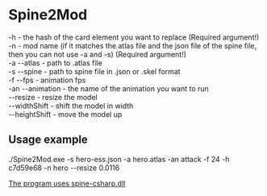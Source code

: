 # Spine2Mod
-h - the hash of the card element you want to replace (Required argument!)  
-n - mod name (if it matches the atlas file and the json file of the spine file, then you can not use -a and -s) (Required argument!)  
-a --atlas - path to .atlas file  
-s --spine - path to spine file in .json or .skel format  
-f --fps - animation fps  
-an --animation - the name of the animation you want to run  
--resize - resize the model  
--widthShift - shift the model in width  
--heightShift - move the model up  

## Usage example
./Spine2Mod.exe -s hero-ess.json -a hero.atlas -an attack -f 24 -h c7d59e68 -n hero --resize 0.0116

[The program uses spine-csharp.dll](https://github.com/EsotericSoftware/spine-runtimes/)